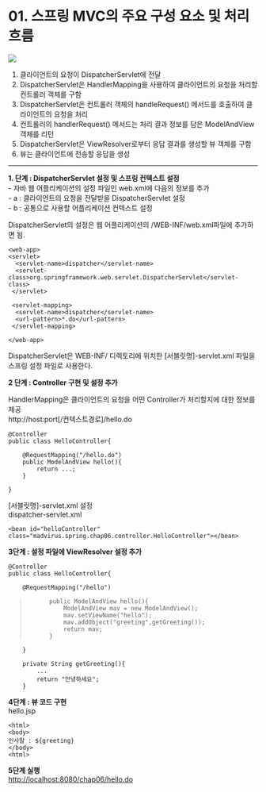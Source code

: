 # 01. 스프링 MVC의 주요 구성 요소 및 처리 흐름 #


![](http://cfile10.uf.tistory.com/image/18768635509CA9292C9D98)
 
1. 클라이언트의 요청이 DispatcherServlet에 전달
2. DispatcherServlet은 HandlerMapping을 사용하여 클라이언트의 요청을 처리할 컨트롤러 객체를 구함
3. DispatcherServlet은 컨트롤러 객체의 handleRequest() 메서드를 호출하여 클라이언트의 요청을 처리
4. 컨트롤러의 handlerRequest() 메서드는 처리 결과 정보를 담은 ModelAndView 객체를 리턴
5. DispatcherServlet은 ViewResolver로부터 응답 결과를 생성할 뷰 객체를 구함
6. 뷰는 클라이언트에 전송할 응답을 생성

----------

**1. 단계 : DispatcherServlet 설정 및 스프링 컨텍스트 설정**<br>
	-   자바 웹 어플리케이션의 설정 파일인 web.xml에 다음의 정보를 추가<br>
		-   a : 클라이언트의 요청을 전달받을 DispatcherServlet 설정<br>
		-   b : 공통으로 사용할 어플리케이션 컨텍스트 설정<br>

DispatcherServlet의 설정은 웹 어플리케이션의 /WEB-INF/web.xml파일에 추가하면 됨.

    <web-app>
    <servlet>
      <servlet-name>dispatcher</servlet-name>
      <servlet-class>org.springframework.web.servlet.DispatcherServlet</servlet-class>
     </servlet>
     
     <servlet-mapping>
      <servlet-name>dispatcher</servlet-name>
      <url-pattern>*.do</url-pattern>
     </servlet-mapping>
     
    </web-app>
    

DispatcherServlet은 WEB-INF/ 디렉토리에 위치한 [서블릿명]-servlet.xml 파일을 스프링 설정 파일로 사용한다.

**2 단계 : Controller 구현 및 설정 추가**

HandlerMapping은 클라이언트의 요청을 어떤 Controller가 처리할지에 대한 정보를 제공<br>
http://host:port[/컨텍스트경로]/hello.do


	@Controller
	public class HelloController{
		
		@RequestMapping("/hello.do")
		public ModelAndView hello(){
			return ...;
		}

	}
	
[서블릿명]-servlet.xml 설정<br>
dispatcher-servlet.xml

    <bean id="helloController" class="madvirus.spring.chap06.controller.HelloController"></bean>

**3단계 : 설정 파일에 ViewResolver 설정 추가**

	@Controller
	public class HelloController{ 
		
		@RequestMapping("/hello")
> 			public ModelAndView hello(){
> 				ModelAndView mav = new ModelAndView();
> 				mav.setViewName("hello");
> 				mav.addObject("greeting",getGreeting());
> 				return mav;
> 			}
		}
		
		private String getGreeting(){
			...
			return "안녕하세요";
		}

**4단계 : 뷰 코드 구현**<br>
hello.jsp 

	<html>
    <body>
    인사말 : ${greeting}
    </body>
	<html>

**5단계 실행**<br>
[http://localhost:8080/chap06/hello.do](http://localhost:8080/chap06/hello.do)
